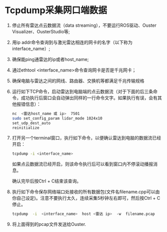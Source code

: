 

# Tcpdump采集网口端数据



1. 停止所有雷达点云数据流（data streaming），不要运行ROS驱动、Ouster Visualizer、OusterStudio等;

2. 用ip addr命令查询到与激光雷达相连的网卡的名字（以下称为interface_name）;

3. 确保能ping通雷达的ip或者host_name;

4. 通过ethtool &lt;interface_name&gt;命令查询网卡是否是千兆网卡；

5. 确保电脑与雷达之间的网线、路由器、交换机等都满足千兆传输规格

6. 运行如下TCP命令，启动雷达到电脑端的点云数据流（对于下面的后三条命令，成功执行后窗口会自动弹出同样的一行命令文字。如果执行有误，会有其他报错信息）：

   ```sh
   nc  <雷达host_name 或 ip>  7501
   sudo set_config_param lidar_mode 1024x10
   set_udp_dest_auto
   reinitialize
   
   ```

7. 打开另一个terminal窗口，执行如下命令，以便确认雷达到电脑的数据流已经开启：

   ```sh
   tcpdump -i <interface_name>
   ```

   如果点云数据流已经开启，则该命令执行后可以看到窗口内不停滚动播报消息。

   确认完毕后按Ctrl + C结束该查询。

8. 执行如下命令保存网络端口处接收的所有数据包(文件名filename.cpp可以由你自己设定)。注意不要执行太久，连续采集5秒钟左右即可，然后按Ctrl + C 停止。

   ```sh
   tcpdump  -i  <interface_name>  host <雷达 ip>  -w  filename.pcap
   ```

9. 将上面得到的pcap文件发送给Ouster.